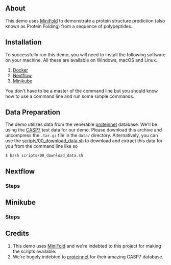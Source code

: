 ## About
This demo uses [MiniFold](https://github.com/hypnopump/MiniFold) to demonstrate
a protein structure prediction (also known as Protein Folding) from a sequence
of polypeptides.

## Installation
To successfully run this demo, you will need to install the following software
on your machine. All these are available on Windows, macOS and Linux.

1. [Docker](https://docs.docker.com/get-docker/)
2. [Nextflow](https://www.nextflow.io/)
3. [Minikube](https://minikube.sigs.k8s.io/docs/start/)

You don't have to be a master of the command line but you should know how to
use a command line and run some simple commands.

## Data Preparation
The demo utilizes data from the venerable
[proteinnet](https://github.com/aqlaboratory/proteinnet) database. We'll be
using the
[CASP7](https://sharehost.hms.harvard.edu/sysbio/alquraishi/proteinnet/human_readable/casp7.tar.gz)
test data for our demo. Please download this archive and uncompress the
`.tar.gz` file in the `data/` directory. Alternatively, you can use the
[scripts/00_download_data.sh](scripts/00_download_data.sh) to download and
extract this data for you from the command line like so

```
$ bash scripts/00_download_data.sh
```

## Nextflow
### Steps


## Minikube
### Steps

## Credits
1. This demo uses [MiniFold](https://github.com/hypnopump/MiniFold) and we're
   indebted to this project for making the scripts available.
2. We're hugely indebted to
   [proteinnet](https://github.com/aqlaboratory/proteinnet) for their amazing
   CASP7 database.
